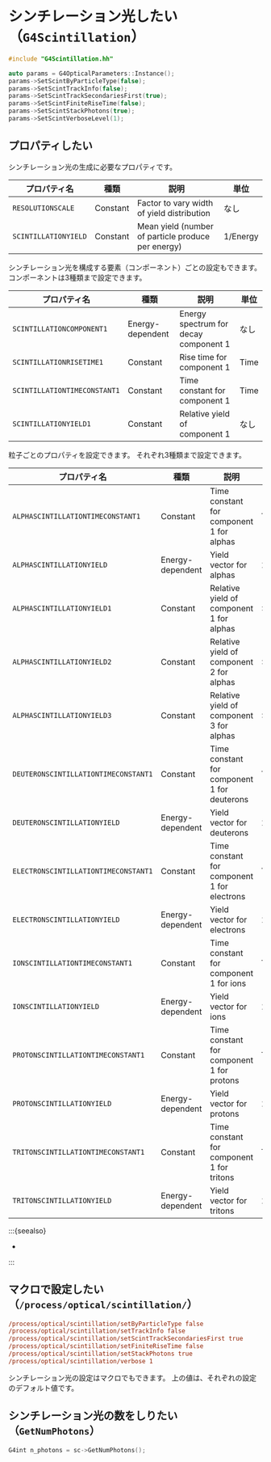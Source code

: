 # シンチレーション光したい（``G4Scintillation``）

```cpp
#include "G4Scintillation.hh"

auto params = G4OpticalParameters::Instance();
params->SetScintByParticleType(false);
params->SetScintTrackInfo(false);
params->SetScintTrackSecondariesFirst(true);
params->SetScintFiniteRiseTime(false);
params->SetScintStackPhotons(true);
params->SetScintVerboseLevel(1);
```

## プロパティしたい

シンチレーション光の生成に必要なプロパティです。

| プロパティ名 | 種類 | 説明 | 単位 |
|---|---|---|---|
| ``RESOLUTIONSCALE`` | Constant | Factor to vary width of yield distribution | なし |
| ``SCINTILLATIONYIELD`` | Constant | Mean yield (number of particle produce per energy) | 1/Energy |

シンチレーション光を構成する要素（コンポーネント）ごとの設定もできます。
コンポーネントは3種類まで設定できます。

| プロパティ名 | 種類 | 説明 | 単位 |
|---|---|---|---|
| ``SCINTILLATIONCOMPONENT1`` | Energy-dependent | Energy spectrum for decay component 1 | なし |
| ``SCINTILLATIONRISETIME1`` | Constant | Rise time for component 1 | Time |
| ``SCINTILLATIONTIMECONSTANT1`` | Constant | Time constant for component 1 | Time |
| ``SCINTILLATIONYIELD1`` | Constant | Relative yield of component 1 | なし |

粒子ごとのプロパティを設定できます。
それぞれ3種類まで設定できます。

| プロパティ名 | 種類 | 説明 | 単位 |
|---|---|---|---|
| ``ALPHASCINTILLATIONTIMECONSTANT1`` | Constant | Time constant for component 1 for alphas | Time |
| ``ALPHASCINTILLATIONYIELD`` | Energy-dependent | Yield vector for alphas | 1/Energy |
| ``ALPHASCINTILLATIONYIELD1`` | Constant | Relative yield of component 1 for alphas | なし |
| ``ALPHASCINTILLATIONYIELD2`` | Constant | Relative yield of component 2 for alphas | なし |
| ``ALPHASCINTILLATIONYIELD3`` | Constant | Relative yield of component 3 for alphas | なし |
| ``DEUTERONSCINTILLATIONTIMECONSTANT1`` | Constant | Time constant for component 1 for deuterons | Time |
| ``DEUTERONSCINTILLATIONYIELD`` | Energy-dependent | Yield vector for deuterons | 1/Energy |
| ``ELECTRONSCINTILLATIONTIMECONSTANT1`` | Constant | Time constant for component 1 for electrons | Time |
| ``ELECTRONSCINTILLATIONYIELD`` | Energy-dependent | Yield vector for electrons | 1/Energy |
| ``IONSCINTILLATIONTIMECONSTANT1`` | Constant | Time constant for component 1 for ions | Time |
| ``IONSCINTILLATIONYIELD`` | Energy-dependent | Yield vector for ions | 1/Energy |
| ``PROTONSCINTILLATIONTIMECONSTANT1`` | Constant | Time constant for component 1 for protons | Time |
| ``PROTONSCINTILLATIONYIELD`` | Energy-dependent | Yield vector for protons | 1/Energy |
| ``TRITONSCINTILLATIONTIMECONSTANT1`` | Constant | Time constant for component 1 for tritons | Time |
| ``TRITONSCINTILLATIONYIELD`` | Energy-dependent | Yield vector for tritons | 1/Energy |

:::{seealso}

- [](./geant4-material-propertiestable.md)

:::

## マクロで設定したい（``/process/optical/scintillation/``）

```cfg
/process/optical/scintillation/setByParticleType false
/process/optical/scintillation/setTrackInfo false
/process/optical/scintillation/setScintTrackSecondariesFirst true
/process/optical/scintillation/setFiniteRiseTime false
/process/optical/scintillation/setStackPhotons true
/process/optical/scintillation/verbose 1
```

シンチレーション光の設定はマクロでもできます。
上の値は、それぞれの設定のデフォルト値です。

## シンチレーション光の数をしりたい（``GetNumPhotons``）

```cpp
G4int n_photons = sc->GetNumPhotons();
```
